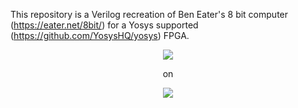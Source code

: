This repository is a Verilog recreation of Ben Eater's 8 bit computer (https://eater.net/8bit/) for a Yosys supported (https://github.com/YosysHQ/yosys) FPGA.
<p align="center">
<img src="https://user-images.githubusercontent.com/41923667/200206998-739c6e8a-5656-42ff-be9c-70d46075dbb0.jpg"/>
</p>
<p align="center">
on
</p>
<p align="center">
<img src="https://user-images.githubusercontent.com/41923667/200207019-058e51d4-db84-4428-9c96-3a2f6536caec.png"/>
</p>
